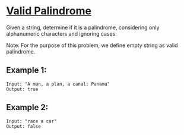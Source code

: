 # [Valid Palindrome](https://leetcode.com/problems/valid-palindrome/)

Given a string, determine if it is a palindrome, considering only alphanumeric characters and ignoring cases.

Note: For the purpose of this problem, we define empty string as valid palindrome.

## Example 1:
```
Input: "A man, a plan, a canal: Panama"
Output: true
```
## Example 2:
```
Input: "race a car"
Output: false
```
